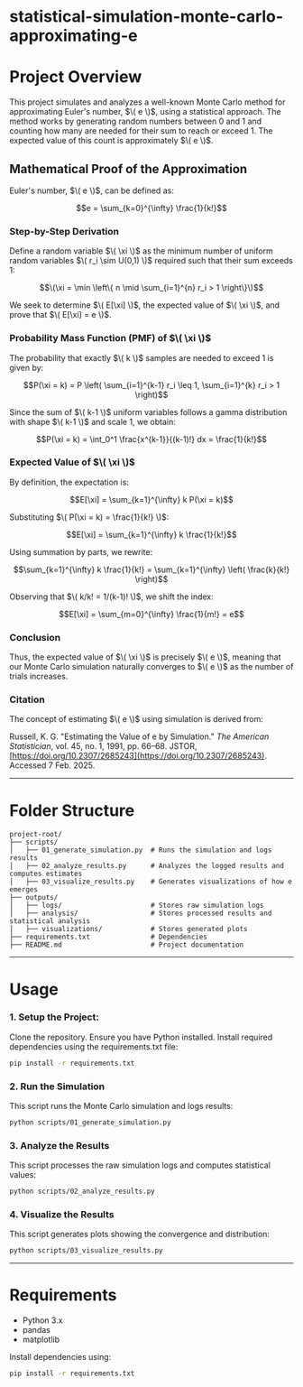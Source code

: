 # statistical-simulation-monte-carlo-approximating-e

# Project Overview

This project simulates and analyzes a well-known Monte Carlo method for approximating Euler's number, $\( e \)$, using a statistical approach. The method works by generating random numbers between 0 and 1 and counting how many are needed for their sum to reach or exceed 1. The expected value of this count is approximately $\( e \)$.

## Mathematical Proof of the Approximation

Euler's number, $\( e \)$, can be defined as:

$$e = \sum_{k=0}^{\infty} \frac{1}{k!}$$

### Step-by-Step Derivation

Define a random variable $\( \xi \)$ as the minimum number of uniform random variables $\( r_i \sim U(0,1) \)$ required such that their sum exceeds 1:

$$\(\xi = \min \left\{ n \mid \sum_{i=1}^{n} r_i > 1 \right\}\)$$

We seek to determine $\( E[\xi] \)$, the expected value of $\( \xi \)$, and prove that $\( E[\xi] = e \)$.

### Probability Mass Function (PMF) of $\( \xi \)$

The probability that exactly $\( k \)$ samples are needed to exceed 1 is given by:

$$P(\xi = k) = P \left( \sum_{i=1}^{k-1} r_i \leq 1, \sum_{i=1}^{k} r_i > 1 \right)$$

Since the sum of $\( k-1 \)$ uniform variables follows a gamma distribution with shape $\( k-1 \)$ and scale 1, we obtain:

$$P(\xi = k) = \int_0^1 \frac{x^{k-1}}{(k-1)!} dx = \frac{1}{k!}$$

### Expected Value of $\( \xi \)$

By definition, the expectation is:

$$E[\xi] = \sum_{k=1}^{\infty} k P(\xi = k)$$

Substituting $\( P(\xi = k) = \frac{1}{k!} \)$:

$$E[\xi] = \sum_{k=1}^{\infty} k \frac{1}{k!}$$

Using summation by parts, we rewrite:

$$\sum_{k=1}^{\infty} k \frac{1}{k!} = \sum_{k=1}^{\infty} \left( \frac{k}{k!} \right)$$

Observing that $\( k/k! = 1/(k-1)! \)$, we shift the index:

$$E[\xi] = \sum_{m=0}^{\infty} \frac{1}{m!} = e$$

### Conclusion

Thus, the expected value of $\( \xi \)$ is precisely $\( e \)$, meaning that our Monte Carlo simulation naturally converges to $\( e \)$ as the number of trials increases.

### Citation

The concept of estimating $\( e \)$ using simulation is derived from:

Russell, K. G. "Estimating the Value of e by Simulation." *The American Statistician*, vol. 45, no. 1, 1991, pp. 66–68. JSTOR, [https://doi.org/10.2307/2685243](https://doi.org/10.2307/2685243). Accessed 7 Feb. 2025.

---

# Folder Structure

```
project-root/
├── scripts/
│   ├── 01_generate_simulation.py  # Runs the simulation and logs results
│   ├── 02_analyze_results.py      # Analyzes the logged results and computes estimates
│   ├── 03_visualize_results.py    # Generates visualizations of how e emerges
├── outputs/
│   ├── logs/                      # Stores raw simulation logs
│   ├── analysis/                  # Stores processed results and statistical analysis
│   ├── visualizations/            # Stores generated plots
├── requirements.txt               # Dependencies
├── README.md                      # Project documentation
```

---

# Usage

### 1. Setup the Project:

Clone the repository.
Ensure you have Python installed.
Install required dependencies using the requirements.txt file:

```sh
pip install -r requirements.txt
```

### 2. Run the Simulation

This script runs the Monte Carlo simulation and logs results:

```sh
python scripts/01_generate_simulation.py
```

### 3. Analyze the Results

This script processes the raw simulation logs and computes statistical values:

```sh
python scripts/02_analyze_results.py
```

### 4. Visualize the Results

This script generates plots showing the convergence and distribution:

```sh
python scripts/03_visualize_results.py
```

---

# Requirements

- Python 3.x
- pandas
- matplotlib

Install dependencies using:

```sh
pip install -r requirements.txt
```
